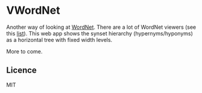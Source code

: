 VWordNet
========

Another way of looking at [WordNet](http://wordnet.princeton.edu/). There are a
lot of WordNet viewers (see this
[list](http://wordnet.princeton.edu/wordnet/related-projects/#web)). This web
app shows the synset hierarchy (hypernyms/hyponyms) as a horizontal tree with
fixed width levels.

More to come.

Licence
-------

MIT
